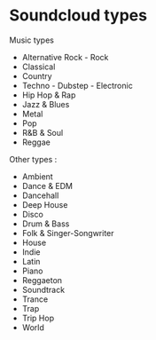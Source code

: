 Soundcloud types
===

Music types

* Alternative Rock - Rock
* Classical
* Country
* Techno - Dubstep - Electronic
* Hip Hop & Rap
* Jazz & Blues
* Metal
* Pop
* R&B & Soul
* Reggae



Other types :

* Ambient
* Dance & EDM
* Dancehall
* Deep House
* Disco
* Drum & Bass
* Folk & Singer-Songwriter
* House
* Indie
* Latin
* Piano
* Reggaeton
* Soundtrack
* Trance
* Trap
* Trip Hop
* World